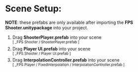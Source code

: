 # Scene Setup:

<b>NOTE</b>: these prefabs are only available after importing the <b>FPS Shooter.unitypackage</b> into your project.

1. Drag <b>ShooterPlayer.prefab</b> into your scene 
<br/> <sup>[ _FPS Shooter / ShooterPlayer.prefab ]</sup>
2. Drag <b>Player UI.prefab</b> into your scene 
<br/> <sup>[ _FPS Shooter / Player UI.prefab ]</sup>
3. Drag <b>InterpolationController.prefab</b> into your scene 
<br/> <sup>[ _FPS Player / FixedInterpolation / InterpolationController.prefab ]</sup>

